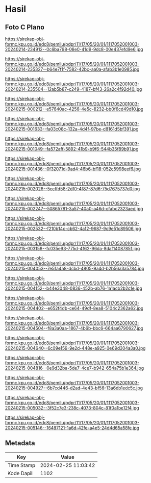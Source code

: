 # Hasil

## Foto C Plano

https://sirekap-obj-formc.kpu.go.id/edc8/pemilu/pdpr/11/17/05/20/01/1117052001003-20240214-234912--0c6ba798-08e0-41d9-9dc8-00e437efd9e6.jpg

https://sirekap-obj-formc.kpu.go.id/edc8/pemilu/pdpr/11/17/05/20/01/1117052001003-20240214-235327--b64e7f1f-7582-42bc-aa0a-afab3b1e0985.jpg

https://sirekap-obj-formc.kpu.go.id/edc8/pemilu/pdpr/11/17/05/20/01/1117052001003-20240214-235504--12ab5b87-c249-4187-bf43-26a2c4f92d40.jpg

https://sirekap-obj-formc.kpu.go.id/edc8/pemilu/pdpr/11/17/05/20/01/1117052001003-20240215-000212--e57640ac-4256-4e5c-8232-bb0f6cd49d10.jpg

https://sirekap-obj-formc.kpu.go.id/edc8/pemilu/pdpr/11/17/05/20/01/1117052001003-20240215-001633--fa03c08c-132a-4d4f-97be-d8161d5bf391.jpg

https://sirekap-obj-formc.kpu.go.id/edc8/pemilu/pdpr/11/17/05/20/01/1117052001003-20240215-001049--fa572aff-5892-41b9-b9f6-544b35f89b91.jpg

https://sirekap-obj-formc.kpu.go.id/edc8/pemilu/pdpr/11/17/05/20/01/1117052001003-20240215-001436--0f32071d-9ad4-46b6-bf18-052c5998eef6.jpg

https://sirekap-obj-formc.kpu.go.id/edc8/pemilu/pdpr/11/17/05/20/01/1117052001003-20240215-002028--5ccffd58-2df0-4f87-87d6-75d7675737d0.jpg

https://sirekap-obj-formc.kpu.go.id/edc8/pemilu/pdpr/11/17/05/20/01/1117052001003-20240215-002247--50865781-3a57-40a0-a46d-cfabc2323aed.jpg

https://sirekap-obj-formc.kpu.go.id/edc8/pemilu/pdpr/11/17/05/20/01/1117052001003-20240215-002532--f210b14c-cb62-4a12-9687-9c9e51c89506.jpg

https://sirekap-obj-formc.kpu.go.id/edc8/pemilu/pdpr/11/17/05/20/01/1117052001003-20240215-003158--fc035e93-775d-4f62-96da-8daf14087851.jpg

https://sirekap-obj-formc.kpu.go.id/edc8/pemilu/pdpr/11/17/05/20/01/1117052001003-20240215-004053--7e51a4a8-dcbd-4805-9a4d-b2b56a3a5784.jpg

https://sirekap-obj-formc.kpu.go.id/edc8/pemilu/pdpr/11/17/05/20/01/1117052001003-20240215-004152--b44e3048-0836-452b-ab76-1a1acb2b2c1e.jpg

https://sirekap-obj-formc.kpu.go.id/edc8/pemilu/pdpr/11/17/05/20/01/1117052001003-20240215-004402--e652f4db-ce64-49df-8ea8-5104c2362a62.jpg

https://sirekap-obj-formc.kpu.go.id/edc8/pemilu/pdpr/11/17/05/20/01/1117052001003-20240215-004504--f8a3a0aa-1867-4b6b-bbc6-664aa6790627.jpg

https://sirekap-obj-formc.kpu.go.id/edc8/pemilu/pdpr/11/17/05/20/01/1117052001003-20240215-004640--6c09e159-9e2d-448e-a925-0e69d304a3a0.jpg

https://sirekap-obj-formc.kpu.go.id/edc8/pemilu/pdpr/11/17/05/20/01/1117052001003-20240215-004816--0e9d32ba-5de7-4ce7-b942-654a75b1e364.jpg

https://sirekap-obj-formc.kpu.go.id/edc8/pemilu/pdpr/11/17/05/20/01/1117052001003-20240215-004927--6b7cd446-d2ad-4e43-bf56-13a6db1edc5c.jpg

https://sirekap-obj-formc.kpu.go.id/edc8/pemilu/pdpr/11/17/05/20/01/1117052001003-20240215-005032--3f52c7e3-238c-4073-804c-81f0a1be12f4.jpg

https://sirekap-obj-formc.kpu.go.id/edc8/pemilu/pdpr/11/17/05/20/01/1117052001003-20240215-005146--16487121-1a6d-42fe-a4e5-24d4d65a58fe.jpg


## Metadata

| Key        | Value               |
| ---------- | ------------------- |
| Time Stamp | 2024-02-25 11:03:42 |
| Kode Dapil | 1102                |



